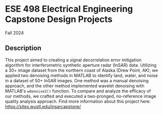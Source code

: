 # ESE 498 Electrical Engineering Capstone Design Projects
Fall 2024

## Description
This project aimed to creating a signal decorrelation error mitigation algorithm for interferometric synthetic aperture radar (InSAR) data. 
Utilizing a 30+ image dataset from the northern coast of Alaska (Drew Point, AK), we applied two denoising methods in MATLAB to identify land, water, and noise in a dataset of 50+ InSAR images.
One method was a manual denoising approach, and the other method implemented wavelet denoising with MATLAB's `wdenoise2()` function.
To compare and analyze the efficacy of our methods, we crafted and executed a two-pronged, no-reference image quality analysis approach.
Find more information about this project here: https://sites.wustl.edu/insarcapstone/
